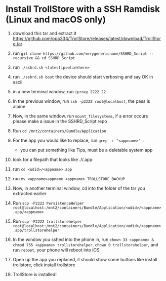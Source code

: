 # Install TrollStore with a SSH Ramdisk (Linux and macOS only)

1. download this tar and extract it https://github.com/opa334/TrollStore/releases/latest/download/TrollStore.tar

2. run `git clone https://github.com/verygenericname/SSHRD_Script --recursive && cd SSHRD_Script`

3. run `./sshrd.sh <latestipswlinkhere>`

4. run `./sshrd.sh boot` the device should start verbosing and say OK in ascii

5. in a new terminal window, run `iproxy 2222 22`

6. In the previous window, run `ssh -p2222 root@localhost`, the pass is alpine

7. Now, in the same window, run `mount_filesystems`, if a error occurs please make a issue in the SSHRD_Script repo

8. Run `cd /mnt2/containers/Bundle/Application`

9. For the app you would like to replace, run `grep -r "<appname>" .`
    - you can put something like Tips, must be a deletable system app

10. look for a filepath that looks like ./<udid>/<appname>.app

11. run `cd <udid>/<appname>.app`

12. run `mv <appname>appname <appname>_TROLLSTORE_BACKUP`

13. Now, in another terminal window, cd into the folder of the tar you extracted earlier

14. Run `scp -P2222 PersistenceHelper root@localhost:/mnt2/containers/Bundle/Application/<udid>/<appname>.app/<appname>`

15. Run `scp -P2222 trollstorehelper root@localhost:/mnt2/containers/Bundle/Application/<udid>/<appname>.app/trollstorehelper`

16. In the window you sshed into the phone in, run `chown 33 <appname> & chmod 755 <appname> trollstorehelper`, `chown 0 trollstorehelper`, and run `reboot`, your phone will reboot into iOS

17. Open up the app you replaced, it should show some buttons like install trollstore, click install trollstore

18. TrollStore is installed!
